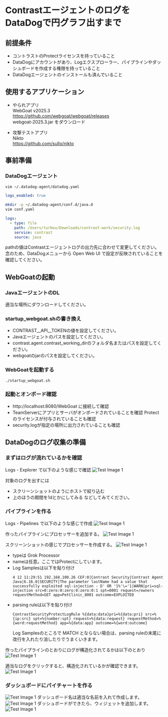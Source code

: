 # ContrastエージェントのログをDataDogで円グラフ出すまで

## 前提条件
- コントラストのProtectライセンスを持っていること
- DataDogにアカウントがあり、Logエクスプローラー、パイプラインやダッシュボードを作成する権限を持っていること
- DataDogエージェントのインストールも済んでいること

## 使用するアプリケーション
- やられアプリ  
  WebGoat v2025.3  
  https://github.com/webgoat/webgoat/releases  
  webgoat-2025.3.jar をダウンロード

- 攻撃テストアプリ  
  Nikto  
  https://github.com/sullo/nikto

## 事前準備
### DataDogエージェント
```bash
vim ~/.datadog-agent/datadog.yaml
```
```yaml
logs_enabled: true
```
```bash
mkdir -p ~/.datadog-agent/conf.d/java.d
vim conf.yaml
```
```yaml
logs:
  - type: file
    path: /Users/turbou/Downloads/contrast-work/security.log
    service: contrast
    source: java
```
pathの値はContrastエージェントログの出力先に合わせて変更してください。  
念のため、DataDogメニューから Open Web UI で設定が反映されていることを確認してください。

## WebGoatの起動
### JavaエージェントのDL
適当な場所にダウンロードしてください。
### startup_webgoat.shの書き換え
- CONTRAST__API__TOKENの値を設定してください。
- Javaエージェントのパスを設定してください。
- contrast.agent.contrast_working_dirのフォルダ名またはパスを設定してください。
- webgoatのjarのパスを設定してください。
### WebGoatを起動する
```bash
./startup_webgoat.sh
```
### 起動とオンボード確認
- http://localhost:8080/WebGoat に接続して確認
- TeamServerにアプリとサーバがオンボードされていることを確認
  Protectのライセンスが付与されていることも確認
- security.logが指定の場所に出力されていることも確認

## DataDogのログ収集の準備
### まずはログが流れているかを確認
Logs - Explorer で以下のような感じで確認
![Test Image 1](png/log_explorer.jpeg)

対象のログを出すには
- スクリーンショットのようにホストで絞り込む
- 上のほうの期間を1dとかにしてみる
などしてみてください。

### パイプラインを作る
Logs - Pipelines で以下のような感じで作成
![Test Image 1](png/pipeline_create.jpeg)

作ったパイプラインにプロセッサーを追加する。
![Test Image 1](png/add_processor.jpeg)

スクリーンショットの感じでプロセッサーを作成する。
![Test Image 1](png/processor.jpeg)
- typeは Grok Processor
- nameは任意。ここではProtectにしています。
- Log Samplesは以下を貼り付け
  ```
  4 12 11:29:51 192.168.100.26 CEF:0|Contrast Security|Contrast Agent Java|6.16.0|SECURITY|The parameter lastName had a value that successfully exploited sql-injection - D' OR '1%'\='1|WARN|pri=sql-injection src=0:zero:0:zero:0:zero:0:1 spt=8001 request=/owners requestMethod=GET app=PetClinic_8001 outcome=EXPLOITED
  ```
- parsing ruleは以下を貼り付け
  ```
  ContrastSecurityProtectLogRule %{data:data}pri=%{data:pri} src=%{ip:src} spt=%{number:spt} request=%{data:request} requestMethod=%{word:requestMethod} app=%{data:app} outcome=%{word:outcome}
  ```
  Log Samplesのところで MATCH とならない場合は、parsing ruleの末尾に改行を入れたり消したりでうまくいきます。

作ったパイプラインのとおりにログが構造化されてるかは以下のとおり
![Test Image 1](png/pipeline_result.jpeg)

適当なログをクリックすると、構造化されているかが確認できます。
![Test Image 1](png/pipeline_check.jpeg)

### ダッシュボードにパイチャートを作る
![Test Image 1](png/dashboard_create.jpeg)
ダッシュボード名は適当な名前を入れて作成します。
![Test Image 1](png/dashboard.jpeg)
ダッシュボードができたら、ウィジェットを追加します。
![Test Image 1](png/add_widget.jpeg)

